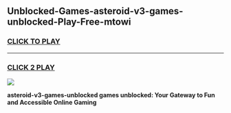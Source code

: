 
## Unblocked-Games-asteroid-v3-games-unblocked-Play-Free-mtowi
<h3>
<a href="https://premium76.site?title=asteroid-v3-games-unblocked&ref=15A">CLICK TO PLAY</a></h3>
<hr>

<h3>
<a href="https://premium76.site?title=asteroid-v3-games-unblocked&ref=15A">CLICK 2 PLAY</a>
  
</h3>

<a href="https://premium76.site?title=asteroid-v3-games-unblocked&ref=15A"><img src="https://clearcache.store/games.png"></a>


**asteroid-v3-games-unblocked games unblocked: Your Gateway to Fun and Accessible Online Gaming**
